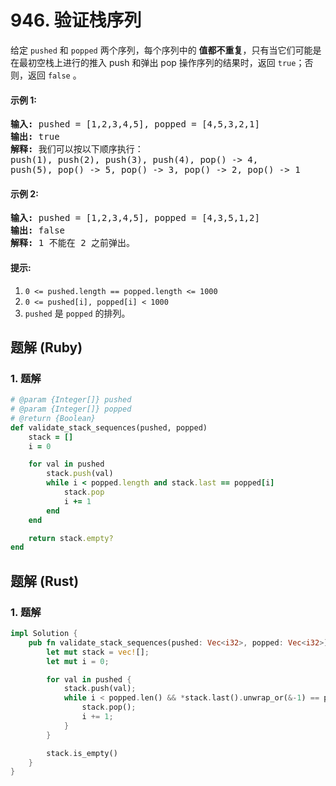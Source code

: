 # 946. 验证栈序列
给定 `pushed` 和 `popped` 两个序列，每个序列中的 **值都不重复**，只有当它们可能是在最初空栈上进行的推入 push 和弹出 pop 操作序列的结果时，返回 `true`；否则，返回 `false` 。

#### 示例 1:
<pre>
<b>输入:</b> pushed = [1,2,3,4,5], popped = [4,5,3,2,1]
<b>输出:</b> true
<b>解释:</b> 我们可以按以下顺序执行：
push(1), push(2), push(3), push(4), pop() -> 4,
push(5), pop() -> 5, pop() -> 3, pop() -> 2, pop() -> 1
</pre>

#### 示例 2:
<pre>
<b>输入:</b> pushed = [1,2,3,4,5], popped = [4,3,5,1,2]
<b>输出:</b> false
<b>解释:</b> 1 不能在 2 之前弹出。
</pre>

#### 提示:
1. `0 <= pushed.length == popped.length <= 1000`
2. `0 <= pushed[i], popped[i] < 1000`
3. `pushed` 是 `popped` 的排列。

## 题解 (Ruby)

### 1. 题解
```Ruby
# @param {Integer[]} pushed
# @param {Integer[]} popped
# @return {Boolean}
def validate_stack_sequences(pushed, popped)
    stack = []
    i = 0

    for val in pushed
        stack.push(val)
        while i < popped.length and stack.last == popped[i]
            stack.pop
            i += 1
        end
    end

    return stack.empty?
end
```

## 题解 (Rust)

### 1. 题解
```Rust
impl Solution {
    pub fn validate_stack_sequences(pushed: Vec<i32>, popped: Vec<i32>) -> bool {
        let mut stack = vec![];
        let mut i = 0;

        for val in pushed {
            stack.push(val);
            while i < popped.len() && *stack.last().unwrap_or(&-1) == popped[i] {
                stack.pop();
                i += 1;
            }
        }

        stack.is_empty()
    }
}
```
